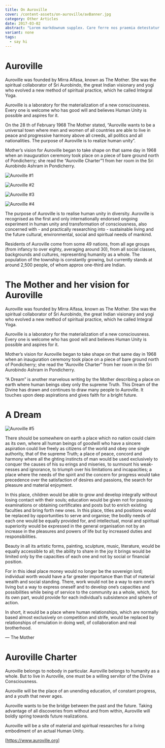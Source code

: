 ```yaml
---
title: On Auroville
cover: /content-assets/on-auroville/avBanner.jpg
category: Other Articles
date: 2017-03-02
abstract: "Lorem markdownum supplex. Care ferre nos praemia detestatur oderit vitatumque, tardius pello ostentare; dixit."
variant: none
tags:
  - say hi
---
```


# Auroville

Auroville was founded by Mirra Alfasa, known as The Mother. She was the spiritual collaborator of Sri Aurobindo, the great Indian visionary and yogi who evolved a new method of spiritual practice, which he called Integral Yoga.

Auroville is a laboratory for the materialization of a new consciousness. Every one is welcome who has good will and believes Human Unity is possible and aspires for it.

On the 28 th of February 1968 The Mother stated, “Auroville wants to be a universal town where men and women of all countries are able to live in peace and progressive harmony above all creeds, all politics and all nationalities. The purpose of Auroville is to realize human unity”.

Mother’s vision for Auroville began to take shape on that same day in 1968 when an inauguration ceremony took place on a piece of bare ground north of Pondicherry; she read the “Auroville Charter”1 from her room in the Sri Aurobindo Ashram in Pondicherry.

![Auroville #1](/content-assets/on-auroville/auroville2.jpg)

![Auroville #2](/content-assets/on-auroville/auroville1.jpg)

![Auroville #3](/content-assets/on-auroville/av101_1200X900.jpg)

![Auroville #4](/content-assets/on-auroville/av102_600X900.jpg)

The purpose of Auroville is to realise human unity in diversity. Auroville is recognised as the first and only internationally endorsed ongoing experiment in human unity and transformation of consciousness, also concerned with - and practically researching into - sustainable living and the future cultural, environmental, social and spiritual needs of mankind.

Residents of Auroville come from some 49 nations, from all age groups (from infancy to over eighty, averaging around 30), from all social classes, backgrounds and cultures, representing humanity as a whole. The population of the township is constantly growing, but currently stands at around 2,500 people, of whom approx one-third are Indian.

# The Mother and her vision for Auroville

Auroville was founded by Mirra Alfasa, known as The Mother. She was the spiritual collaborator of Sri Aurobindo, the great Indian visionary and yogi who evolved a new method of spiritual practice, which he called Integral Yoga. 

Auroville is a laboratory for the materialization of a new consciousness. Every one is welcome who has good will and believes Human Unity is possible and aspires for it. 

Mother’s vision for Auroville began to take shape on that same day in 1968 when an inauguration ceremony took place on a piece of bare ground north of Pondicherry; she read the “Auroville Charter” from her room in the Sri Aurobindo Ashram in Pondicherry. 

“A Dream” is another marvelous writing by the Mother describing a place on earth where human beings obey only the supreme Truth. This Dream of the Divine has drawn and continues to draw many people to Auroville. It touches upon deep aspirations and gives faith for a bright future. 

# A Dream

![Auroville #5](/content-assets/on-auroville/av103_1600X900.jpg)

There should be somewhere on earth a place which no nation could claim as its own, where all human beings of goodwill who have a sincere aspiration could live freely as citizens of the world and obey one single authority, that of the supreme Truth; a place of peace, concord and harmony where all the  ghting instincts of man would be used exclusively to conquer the causes of his su erings and miseries, to surmount his weak- nesses and ignorance, to triumph over his limitations and incapacities; a place where the needs of the spirit and the concern for progress would take precedence over the satisfaction of desires and passions, the search for pleasure and material enjoyment.

In this place, children would be able to grow and develop integrally without losing contact with their souls; education would be given not for passing examinations or obtaining certificates and posts but to enrich existing faculties and bring forth new ones. In this place, titles and positions would be replaced by opportunities to serve and organise; the bodily needs of each one would be equally provided for, and intellectual, moral and spiritual superiority would be expressed in the general organisation not by an increase in the pleasures and powers of life but by increased duties and responsibilities.

Beauty in all its artistic forms, painting, sculpture, music, literature, would be equally accessible to all; the ability to share in the joy it brings would be limited only by the capacities of each one and not by social or financial position.

For in this ideal place money would no longer be the sovereign lord; individual worth would have a far greater importance than that of material wealth and social standing. There, work would not be a way to earn one’s living but a way to express oneself and to develop one’s capacities and possibilities while being of service to the community as a whole, which, for its own part, would provide for each individual’s subsistence and sphere of action.

In short, it would be a place where human relationships, which are normally based almost exclusively on competition and strife, would be replaced by relationships of emulation in doing well, of collaboration and real brotherhood.

— The Mother

# Auroville Charter

Auroville belongs to nobody in particular. Auroville belongs to humanity as a whole. But to live in Auroville, one must be a willing servitor of the Divine Consciousness. 

Auroville will be the place of an unending education, of constant progress, and a youth that never ages. 

Auroville wants to be the bridge between the past and the future. Taking advantage of all discoveries from without and from within, Auroville will boldly spring towards future realizations. 

Auroville will be a site of material and spiritual researches for a living embodiment of an actual Human Unity. 

[https://www.auroville.org]
